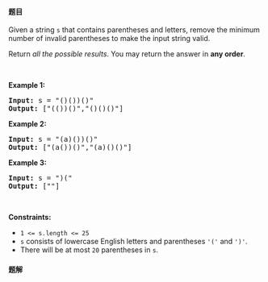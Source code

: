 #### 题目
<p>Given a string <code>s</code> that contains parentheses and letters, remove the minimum number of invalid parentheses to make the input string valid.</p>

<p>Return <em>all the possible results</em>. You may return the answer in <strong>any order</strong>.</p>

<p>&nbsp;</p>
<p><strong class="example">Example 1:</strong></p>

<pre>
<strong>Input:</strong> s = &quot;()())()&quot;
<strong>Output:</strong> [&quot;(())()&quot;,&quot;()()()&quot;]
</pre>

<p><strong class="example">Example 2:</strong></p>

<pre>
<strong>Input:</strong> s = &quot;(a)())()&quot;
<strong>Output:</strong> [&quot;(a())()&quot;,&quot;(a)()()&quot;]
</pre>

<p><strong class="example">Example 3:</strong></p>

<pre>
<strong>Input:</strong> s = &quot;)(&quot;
<strong>Output:</strong> [&quot;&quot;]
</pre>

<p>&nbsp;</p>
<p><strong>Constraints:</strong></p>

<ul>
	<li><code>1 &lt;= s.length &lt;= 25</code></li>
	<li><code>s</code> consists of lowercase English letters and parentheses <code>&#39;(&#39;</code> and <code>&#39;)&#39;</code>.</li>
	<li>There will be at most <code>20</code> parentheses in <code>s</code>.</li>
</ul>


 #### 题解